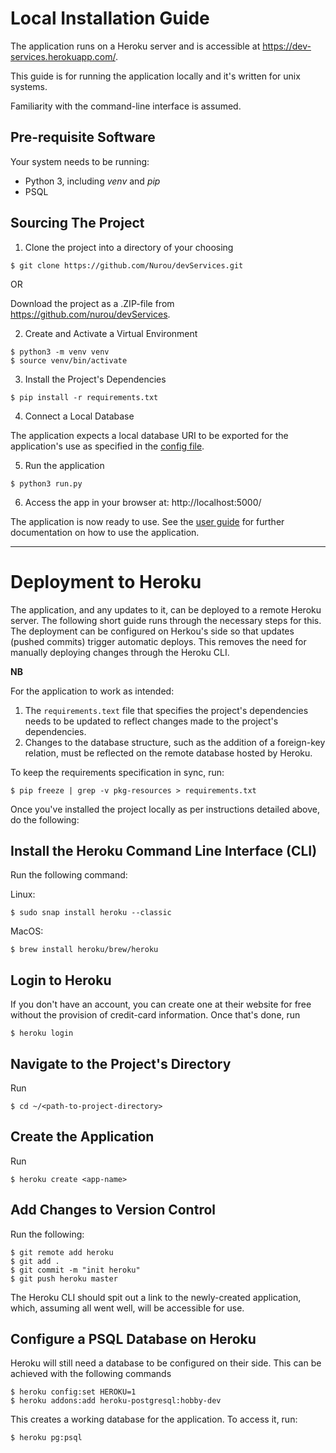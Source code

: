 # Local Installation Guide

The application runs on a Heroku server and is accessible at https://dev-services.herokuapp.com/.

This guide is for running the application locally and it's written for unix systems. 

Familiarity with the command-line interface is assumed.

## Pre-requisite Software

Your system needs to be running:

- Python 3, including *venv* and *pip*
- PSQL

## Sourcing The Project

1. Clone the project into a directory of your choosing

```
$ git clone https://github.com/Nurou/devServices.git
```

OR

Download the project as a .ZIP-file from https://github.com/nurou/devServices.

2. Create and Activate a Virtual Environment

```
$ python3 -m venv venv
$ source venv/bin/activate
```

3. Install the Project's Dependencies

```
$ pip install -r requirements.txt
```

4. Connect a Local Database

The application expects a local database URI to be exported for the application's use as specified in the [config file](https://github.com/Nurou/devServices/blob/master/application/config.py).

5. Run the application

```
$ python3 run.py
```

6. Access the app in your browser at: http://localhost:5000/ 

The application is now ready to use. See the [user guide](https://github.com/Nurou/devServices/blob/master/documentation/user-guide.md) for further documentation on how to use the application.

---

# Deployment to Heroku

The application, and any updates to it, can be deployed to a remote Heroku server. The following short guide runs through the necessary steps for this. The deployment can be configured on Herkou's side so that updates (pushed commits) trigger automatic deploys. This removes the need for manually deploying changes through the Heroku CLI.

**NB**

For the application to work as intended:

1. The `requirements.text` file that specifies the project's dependencies needs to be updated to reflect changes made to the project's dependencies.
2. Changes to the database structure, such as the addition of a foreign-key relation, must be reflected on the remote database hosted by Heroku.

To keep the requirements specification in sync, run:

```
$ pip freeze | grep -v pkg-resources > requirements.txt
```

Once you've installed the project locally as per instructions detailed above, do the following:

## Install the Heroku Command Line Interface (CLI)

Run the following command:

Linux:

```
$ sudo snap install heroku --classic
```

MacOS:

```
$ brew install heroku/brew/heroku
```

## Login to Heroku

If you don't have an account, you can create one at their website for free without the provision of credit-card information. Once that's done, run

```
$ heroku login
```

## Navigate to the Project's Directory

Run

```
$ cd ~/<path-to-project-directory>
```

## Create the Application

Run

```
$ heroku create <app-name>
```

## Add Changes to Version Control

Run the following:

```
$ git remote add heroku
$ git add .
$ git commit -m "init heroku"
$ git push heroku master
```
The Heroku CLI should spit out a link to the newly-created application, which, assuming all went well, will be accessible for use. 

## Configure a PSQL Database on Heroku

Heroku will still need a database to be configured on their side. This can be achieved with the following commands

```
$ heroku config:set HEROKU=1
$ heroku addons:add heroku-postgresql:hobby-dev
```
This creates a working database for the application. To access it, run:
```
$ heroku pg:psql
```
